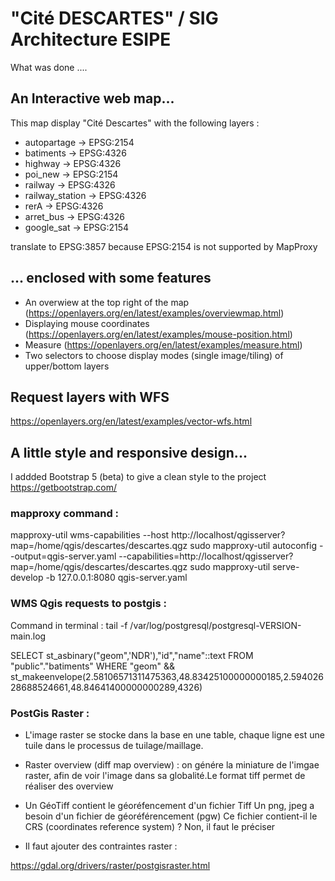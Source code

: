 # "Cité DESCARTES" / SIG Architecture ESIPE 

What was done ....

## An Interactive web map...

This map display "Cité Descartes" with the following layers : 
 * autopartage -> EPSG:2154
 * batiments -> EPSG:4326
 * highway -> EPSG:4326
 * poi_new -> EPSG:2154
 * railway -> EPSG:4326
 * railway_station -> EPSG:4326
 * rerA -> EPSG:4326
 * arret_bus -> EPSG:4326
 * google_sat -> EPSG:2154

translate to EPSG:3857 because EPSG:2154 is not supported by MapProxy

## ... enclosed with some features

- An overwiew at the top right of the map (https://openlayers.org/en/latest/examples/overviewmap.html)
- Displaying mouse coordinates (https://openlayers.org/en/latest/examples/mouse-position.html)
- Measure (https://openlayers.org/en/latest/examples/measure.html)
- Two selectors to choose display modes (single image/tiling) of upper/bottom layers

## Request layers with WFS

https://openlayers.org/en/latest/examples/vector-wfs.html

## A little style and responsive design... 

I addded Bootstrap 5 (beta) to give a clean style to the project
https://getbootstrap.com/

### mapproxy command  : 

mapproxy-util wms-capabilities --host http://localhost/qgisserver?map=/home/qgis/descartes/descartes.qgz
sudo mapproxy-util autoconfig --output=qgis-server.yaml --capabilities=http://localhost/qgisserver?map=/home/qgis/descartes/descartes.qgz
sudo mapproxy-util serve-develop -b 127.0.0.1:8080 qgis-server.yaml


### WMS Qgis requests to postgis  : 

Command in terminal : tail -f /var/log/postgresql/postgresql-VERSION-main.log

SELECT st_asbinary("geom",'NDR'),"id","name"::text FROM "public"."batiments" WHERE "geom" && st_makeenvelope(2.58106571311475363,48.83425100000000185,2.59402628688524661,48.84641400000000289,4326)


### PostGis Raster : 

- L'image raster se stocke dans la base en une table, chaque ligne est une tuile dans le processus de tuilage/maillage.
- Raster overview (diff map overview) : on génére la miniature de l'imgae raster, afin de voir l'image dans sa globalité.Le format tiff permet de réaliser des overview

- Un GéoTiff contient le géoréfencement d'un fichier Tiff
Un png, jpeg a besoin d'un fichier de géoréférencement (pgw)
Ce fichier contient-il le CRS (coordinates reference system) ? Non, il faut le préciser 
- Il faut ajouter des contraintes raster : 

https://gdal.org/drivers/raster/postgisraster.html

